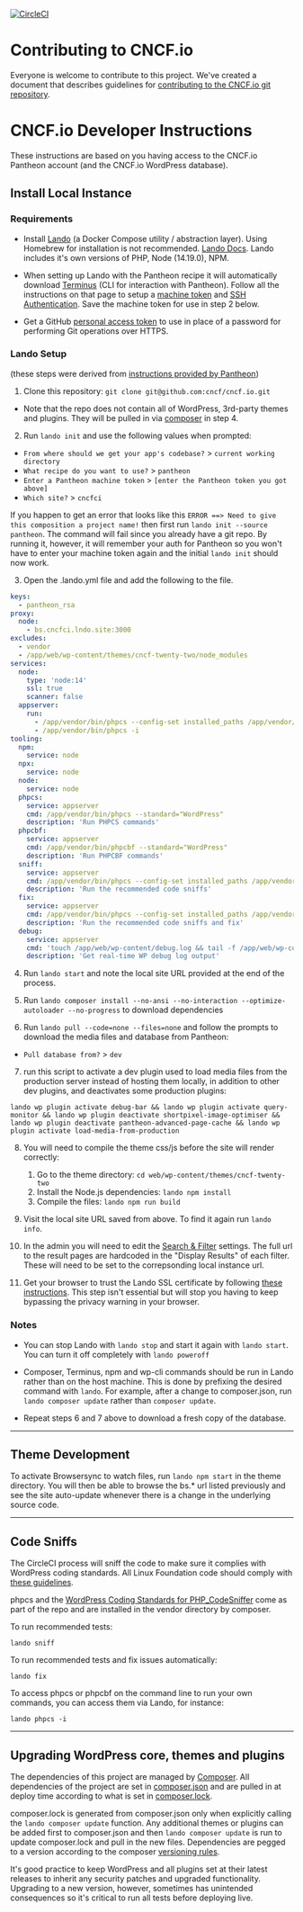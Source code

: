 [![CircleCI](https://circleci.com/gh/cncf/cncf.io.svg?style=svg)](https://circleci.com/gh/cncf/cncf.io)

# Contributing to CNCF.io

Everyone is welcome to contribute to this project. We've created a document that describes guidelines for [contributing to the CNCF.io git repository](/CONTRIBUTING.md).

# CNCF.io Developer Instructions

These instructions are based on you having access to the CNCF.io Pantheon account (and the CNCF.io WordPress database).

## Install Local Instance

### Requirements

* Install [Lando](https://github.com/lando/lando/releases) (a Docker Compose utility / abstraction layer). Using Homebrew for installation is not recommended. [Lando Docs](https://docs.devwithlando.io/). Lando includes it's own versions of PHP, Node (14.19.0), NPM.

* When setting up Lando with the Pantheon recipe it will automatically download [Terminus](https://pantheon.io/docs/terminus/install/) (CLI for interaction with Pantheon).  Follow all the instructions on that page to setup a [machine token](https://pantheon.io/docs/terminus/install/#machine-token) and [SSH Authentication](https://pantheon.io/docs/terminus/install/#ssh-authentication). Save the machine token for use in step 2 below.

* Get a GitHub [personal access token](https://help.github.com/en/articles/creating-a-personal-access-token-for-the-command-line) to use in place of a password for performing Git operations over HTTPS.

### Lando Setup
(these steps were derived from [instructions provided by Pantheon](https://github.com/pantheon-systems/example-wordpress-composer#working-locally-with-lando))

1. Clone this repository: `git clone git@github.com:cncf/cncf.io.git`
  * Note that the repo does not contain all of WordPress, 3rd-party themes and plugins. They will be pulled in via [composer](https://getcomposer.org/) in step 4.

2. Run `lando init` and use the following values when prompted:
  * `From where should we get your app's codebase?` > `current working directory`
  * `What recipe do you want to use?` > `pantheon`
  * `Enter a Pantheon machine token` > `[enter the Pantheon token you got above]`
  * `Which site?` > `cncfci`

If you happen to get an error that looks like this `ERROR ==> Need to give this composition a project name!` then first run `lando init --source pantheon`. The command will fail since you already have a git repo. By running it, however, it will remember your auth for Pantheon so you won't have to enter your machine token again and the initial `lando init` should now work.

3. Open the .lando.yml file and add the following to the file.

```yml
keys:
  - pantheon_rsa
proxy:
  node:
    - bs.cncfci.lndo.site:3000
excludes:
  - vendor
  - /app/web/wp-content/themes/cncf-twenty-two/node_modules
services:
  node:
    type: 'node:14'
    ssl: true
    scanner: false
  appserver:
    run:
      - /app/vendor/bin/phpcs --config-set installed_paths /app/vendor/wp-coding-standards/wpcs
      - /app/vendor/bin/phpcs -i
tooling:
  npm:
    service: node
  npx:
    service: node
  node:
    service: node
  phpcs:
    service: appserver
    cmd: /app/vendor/bin/phpcs --standard="WordPress"
    description: 'Run PHPCS commands'
  phpcbf:
    service: appserver
    cmd: /app/vendor/bin/phpcbf --standard="WordPress"
    description: 'Run PHPCBF commands'
  sniff:
    service: appserver
    cmd: /app/vendor/bin/phpcs --config-set installed_paths /app/vendor/wp-coding-standards/wpcs && /app/vendor/bin/phpcs -n -s --ignore="*/build/*,*/dist/*,*/node_modules/*,*gulpfile*,*/uploads/*,*/plugins/*,*/scripts/*,*/vendor/*,*pantheon*,/build/globals.js" -d memory_limit=1024M --standard="WordPress" /app/web/wp-content/themes/ /app/web/wp-content/mu-plugins/wp-mu-plugins/
    description: 'Run the recommended code sniffs'
  fix:
    service: appserver
    cmd: /app/vendor/bin/phpcs --config-set installed_paths /app/vendor/wp-coding-standards/wpcs && /app/vendor/bin/phpcbf -n -s --ignore="*/build/*,*/dist/*,*/node_modules/*,*gulpfile*,*/uploads/*,*/plugins/*,*/scripts/*,*/vendor/*,*pantheon*,/build/globals.js" -d memory_limit=1024M --standard="WordPress" /app/web/wp-content/themes/ /app/web/wp-content/mu-plugins/wp-mu-plugins/
    description: 'Run the recommended code sniffs and fix'
  debug:
    service: appserver
    cmd: 'touch /app/web/wp-content/debug.log && tail -f /app/web/wp-content/debug.log'
    description: 'Get real-time WP debug log output'

```

4. Run `lando start` and note the local site URL provided at the end of the process.

5. Run `lando composer install --no-ansi --no-interaction --optimize-autoloader --no-progress` to download dependencies

6. Run `lando pull --code=none --files=none` and follow the prompts to download the media files and database from Pantheon:
  * `Pull database from?` >  `dev`

7. run this script to activate a dev plugin used to load media files from the production server instead of hosting them locally, in addition to other dev plugins, and deactivates some production plugins:

```
lando wp plugin activate debug-bar && lando wp plugin activate query-monitor && lando wp plugin deactivate shortpixel-image-optimiser && lando wp plugin deactivate pantheon-advanced-page-cache && lando wp plugin activate load-media-from-production
```

8. You will need to compile the theme css/js before the site will render correctly:
   1. Go to the theme directory: `cd web/wp-content/themes/cncf-twenty-two`
   2. Install the Node.js dependencies: `lando npm install`
   3. Compile the files: `lando npm run build`

9. Visit the local site URL saved from above. To find it again run `lando info`.

10. In the admin you will need to edit the [Search & Filter](https://cncfci.lndo.site/wp/wp-admin/edit.php?post_type=search-filter-widget) settings.  The full url to the result pages are hardcoded in the "Display Results" of each filter.  These will need to be set to the correpsonding local instance url.

11. Get your browser to trust the Lando SSL certificate by following [these instructions](https://docs.lando.dev/config/security.html#trusting-the-ca).  This step isn't essential but will stop you having to keep bypassing the privacy warning in your browser.

### Notes

* You can stop Lando with `lando stop` and start it again with `lando start`. You can turn it off completely with `lando poweroff`

* Composer, Terminus, npm and wp-cli commands should be run in Lando rather than on the host machine. This is done by prefixing the desired command with `lando`. For example, after a change to composer.json, run `lando composer update` rather than `composer update`.

* Repeat steps 6 and 7 above to download a fresh copy of the database.

-----

## Theme Development

To activate Browsersync to watch files, run `lando npm start` in the theme directory. You will then be able to browse the bs.* url listed previously and see the site auto-update whenever there is a change in the underlying source code.

-----

## Code Sniffs

The CircleCI process will sniff the code to make sure it complies with WordPress coding standards.  All Linux Foundation code should comply with [these guidelines](https://docs.google.com/document/d/1TYqCwG874i6PdJDf5UX9gnCZaarvf121G1GdNH7Vl5k/edit#heading=h.dz20heii56uf).

phpcs and the [WordPress Coding Standards for PHP_CodeSniffer](https://github.com/WordPress-Coding-Standards/WordPress-Coding-Standards) come as part of the repo and are installed in the vendor directory by composer.

To run recommended tests:

```
lando sniff
```

To run recommended tests and fix issues automatically:

```
lando fix
```

To access  phpcs or phpcbf on the command line to run your own commands, you can access them via Lando, for instance:

```
lando phpcs -i
```
-----

## Upgrading WordPress core, themes and plugins

The dependencies of this project are managed by [Composer](https://getcomposer.org/). All dependencies of the project are set in [composer.json](https://github.com/cncf/cncf.io/blob/main/composer.json) and are pulled in at deploy time according to what is set in [composer.lock](https://github.com/cncf/cncf.io/blob/main/composer.lock).

composer.lock is generated from composer.json only when explicitly calling the `lando composer update` function. Any additional themes or plugins can be added first to composer.json and then `lando composer update` is run to update composer.lock and pull in the new files.  Dependencies are pegged to a version according to the composer [versioning rules](https://getcomposer.org/doc/articles/versions.md).

It's good practice to keep WordPress and all plugins set at their latest releases to inherit any security patches and upgraded functionality.  Upgrading to a new version, however, sometimes has unintended consequences so it's critical to run all tests before deploying live.